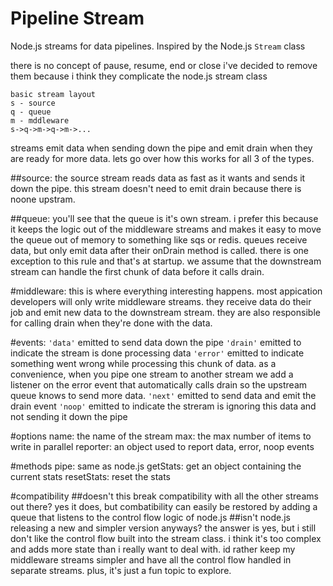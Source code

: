 # Pipeline Stream

Node.js streams for data pipelines. Inspired by the Node.js `Stream` class

there is no concept of pause, resume, end or close i've decided to remove them because i think they complicate the node.js stream class

```
basic stream layout
s - source
q - queue
m - mddleware
s->q->m->q->m->...
```
streams emit data when sending down the pipe and emit drain when they are ready for more data. lets go over how this works for all 3 of the types.

##source:
the source stream reads data as fast as it wants and sends it down the pipe. this stream doesn't need to emit drain because there is noone upstram.

##queue:
you'll see that the queue is it's own stream. i prefer this because it keeps the logic out of the middleware streams and makes it easy to move the queue out of memory to something like sqs or redis. queues receive data, but only emit data after their onDrain method is called. there is one exception to this rule and that's at startup. we assume that the downstream stream can handle the first chunk of data before it calls drain.

#middleware:
this is where everything interesting happens. most appication developers will only write middleware streams. they receive data do their job and emit new data to the downstream stream. they are also responsible for calling drain when they're done with the data.

#events:
`'data'` emitted to send data down the pipe
`'drain'` emitted to indicate the stream is done processing data
`'error'` emitted to indicate something went wrong while processing this chunk of data. as a convenience, when you pipe one stream to another stream we add a listener on the error event that automatically calls drain so the upstream queue knows to send more data.
`'next'` emitted to send data and emit the drain event
`'noop'` emitted to indicate the streram is ignoring this data and not sending it down the pipe

#options
name: the name of the stream
max: the max number of items to write in parallel
reporter: an object used to report data, error, noop events

#methods
pipe: same as node.js
getStats: get an object containing the current stats
resetStats: reset the stats

#compatibility
##doesn't this break compatibility with all the other streams out there?
yes it does, but combatibility can easily be restored by adding a queue that listens to the control flow logic of node.js
##isn't node.js releasing a new and simpler version anyways?
the answer is yes, but i still don't like the control flow built into the stream class. i think it's too complex and adds more state than i really want to deal with. id rather keep my middleware streams simpler and have all the control flow handled in separate streams. plus, it's just a fun topic to explore.
